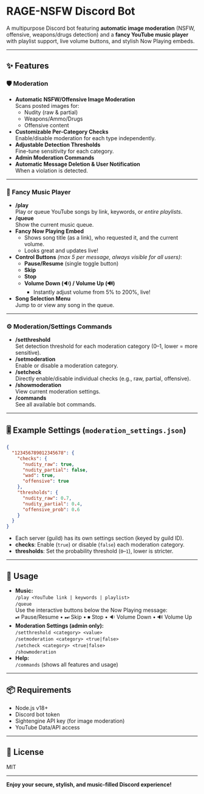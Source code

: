 # RAGE-NSFW Discord Bot

A multipurpose Discord bot featuring **automatic image moderation** (NSFW, offensive, weapons/drugs detection) and a **fancy YouTube music player** with playlist support, live volume buttons, and stylish Now Playing embeds.

---

## ✨ Features

### 🛡️ Moderation

- **Automatic NSFW/Offensive Image Moderation**  
  Scans posted images for:
  - Nudity (raw & partial)
  - Weapons/Ammo/Drugs
  - Offensive content
- **Customizable Per-Category Checks**  
  Enable/disable moderation for each type independently.
- **Adjustable Detection Thresholds**  
  Fine-tune sensitivity for each category.
- **Admin Moderation Commands**
- **Automatic Message Deletion & User Notification**  
  When a violation is detected.

---

### 🎵 Fancy Music Player

- **/play**  
  Play or queue YouTube songs by link, keywords, or *entire playlists*.
- **/queue**  
  Show the current music queue.
- **Fancy Now Playing Embed**  
  - Shows song title (as a link), who requested it, and the current volume.
  - Looks great and updates live!
- **Control Buttons** *(max 5 per message, always visible for all users)*:
  - **Pause/Resume** (single toggle button)
  - **Skip**
  - **Stop**
  - **Volume Down (🔉) / Volume Up (🔊)**
    - Instantly adjust volume from 5% to 200%, live!
- **Song Selection Menu**  
  Jump to or view any song in the queue.

---

### ⚙️ Moderation/Settings Commands

- **/setthreshold**  
  Set detection threshold for each moderation category (0–1, lower = more sensitive).
- **/setmoderation**  
  Enable or disable a moderation category.
- **/setcheck**  
  Directly enable/disable individual checks (e.g., raw, partial, offensive).
- **/showmoderation**  
  View current moderation settings.
- **/commands**  
  See all available bot commands.

---

## 🎚️ Example Settings (`moderation_settings.json`)

```json
{
  "123456789012345678": {
    "checks": {
      "nudity_raw": true,
      "nudity_partial": false,
      "wad": true,
      "offensive": true
    },
    "thresholds": {
      "nudity_raw": 0.7,
      "nudity_partial": 0.4,
      "offensive_prob": 0.6
    }
  }
}
```

- Each server (guild) has its own settings section (keyed by guild ID).
- **checks**: Enable (`true`) or disable (`false`) each moderation category.
- **thresholds**: Set the probability threshold (`0`–`1`), lower is stricter.

---

## 🚀 Usage

- **Music:**  
  `/play <YouTube link | keywords | playlist>`  
  `/queue`  
  Use the interactive buttons below the Now Playing message:  
  ⏯ Pause/Resume • ⏭ Skip • ⏹ Stop • 🔉 Volume Down • 🔊 Volume Up
- **Moderation Settings (admin only):**  
  `/setthreshold <category> <value>`  
  `/setmoderation <category> <true|false>`  
  `/setcheck <category> <true|false>`  
  `/showmoderation`
- **Help:**  
  `/commands` (shows all features and usage)

---

## 📦 Requirements

- Node.js v18+
- Discord bot token
- Sightengine API key (for image moderation)
- YouTube Data/API access

---

## 📝 License

MIT

---

**Enjoy your secure, stylish, and music-filled Discord experience!**